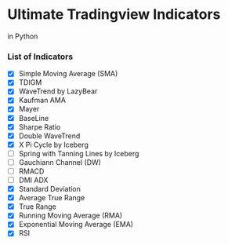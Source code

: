 # Ultimate Tradingview Indicators

in Python

### List of Indicators

* [X] Simple Moving Average (SMA)
* [X] TDIGM
* [X] WaveTrend by LazyBear
* [X] Kaufman AMA
* [X] Mayer
* [X] BaseLine
* [X] Sharpe Ratio
* [X] Double WaveTrend
* [X] X Pi Cycle by Iceberg
* [ ] Spring with Tanning Lines by Iceberg
* [ ] Gauchiann Channel (DW)
* [ ] RMACD
* [ ] DMI ADX
* [X] Standard Deviation
* [X] Average True Range
* [X] True Range
* [X] Running Moving Average (RMA)
* [X] Exponential Moving Average (EMA)
* [X] RSI
